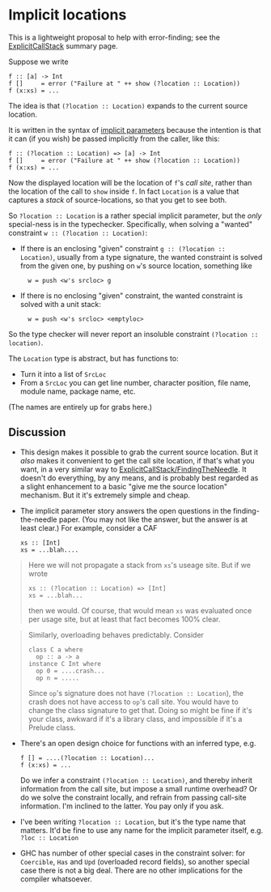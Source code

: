 # Implicit locations


This is a lightweight proposal to help with error-finding; see the [ExplicitCallStack](explicit-call-stack) summary page.


Suppose we write

```wiki
f :: [a] -> Int
f []     = error ("Failure at " ++ show (?location :: Location))
f (x:xs) = ...
```


The idea is that `(?location :: Location)` expands to the current source location.


It is written in the syntax of [implicit parameters](http://www.haskell.org/ghc/docs/7.8.2/html/users_guide/other-type-extensions.html#implicit-parameters) because the intention is that it can (if you wish) be passed implicitly from the caller, like this:

```wiki
f :: (?location :: Location) => [a] -> Int
f []     = error ("Failure at " ++ show (?location :: Location))
f (x:xs) = ...
```


Now the displayed location will be the location of `f`'s *call site*, rather than the location of the call to `show` inside `f`.  In fact `Location` is a value that captures a *stack* of source-locations, so that you get to see both.


So `?location :: Location` is a rather special implicit parameter, but the *only* special-ness is in the typechecker.  Specifically, when solving a "wanted" constraint `w :: (?location :: Location)`:

- If there is an enclosing "given" constraint `g :: (?location :: Location)`, usually from a type signature, the wanted constraint is solved from the given one, by pushing on `w`'s source location, something like

  ```wiki
    w = push <w's srcloc> g
  ```

- If there is no enclosing "given" constraint, the wanted constraint is solved with a unit stack:

  ```wiki
    w = push <w's srcloc> <emptyloc>
  ```


So the type checker will never report an insoluble constraint `(?location :: location)`.


The `Location` type is abstract, but has functions to:

- Turn it into a list of `SrcLoc`
- From a `SrcLoc` you can get line number, character position, file name, module name, package name, etc.


(The names are entirely up for grabs here.)

## Discussion

- This design makes it possible to grab the current source location. But it *also* makes it convenient to get the call site location, if that's what you want, in a very similar way to [ExplicitCallStack/FindingTheNeedle](explicit-call-stack/finding-the-needle).  It doesn't do everything, by any means, and is probably best regarded as a slight enhancement to a basic "give me the source location" mechanism.  But it it's extremely simple and cheap.

- The implicit parameter story answers the open questions in the finding-the-needle paper. (You may not like the answer, but the answer is at least clear.)  For example, consider a CAF

  ```wiki
  xs :: [Int]
  xs = ...blah....
  ```

>
> Here we will not propagate a stack from `xs`'s useage site.  But if we wrote
>
> ```wiki
> xs :: (?location :: Location) => [Int]
> xs = ...blah...
> ```
>
>
> then we would.  Of course, that would mean `xs` was evaluated once per usage site, but at least that fact becomes 100% clear.

>
> Similarly, overloading behaves predictably. Consider
>
> ```wiki
> class C a where
>   op :: a -> a
> instance C Int where
>   op 0 = ....crash...
>   op n = .....
> ```
>
>
> Since `op`'s signature does not have `(?location :: Location`), the crash does not have access to `op`'s call site. You would have to change the class signature to get that.  Doing so might be fine if it's your class, awkward if it's a library class, and impossible if it's a Prelude class.

- There's an open design choice for functions with an inferred type, e.g.

  ```wiki
  f [] = ....(?location :: Location)...
  f (x:xs) = ...
  ```

  Do we infer a constraint `(?location :: Location)`, and thereby inherit information from the call site, but impose a small runtime overhead?  Or do we solve the constraint locally, and refrain from passing call-site information.  I'm inclined to the latter. You pay only if you ask.

- I've been writing `?location :: Location`, but it's the type name that matters. It'd be fine to use any name for the implicit parameter itself, e.g. `?loc :: Location`

- GHC has number of other special cases in the constraint solver: for `Coercible`, `Has` and `Upd` (overloaded record fields), so another special case there is not a big deal.  There are no other implications for the compiler whatsoever.
